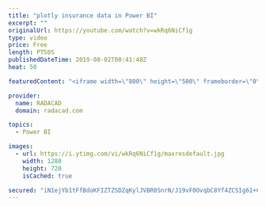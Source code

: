 ```yaml
---
title: "plotly insurance data in Power BI"
excerpt: ""
originalUrl: https://youtube.com/watch?v=wkRq6NiCf1g
type: video
price: Free
length: PT50S
publishedDateTime: 2019-08-02T00:41:48Z
heat: 50

featuredContent: "<iframe width=\"800\" height=\"500\" frameborder=\"0\" src=\"https://www.youtube.com/embed/wkRq6NiCf1g\" allow=\"accelerometer; autoplay; encrypted-media; gyroscope; picture-in-picture\" allowfullscreen></iframe>"

provider:
  name: RADACAD
  domain: radacad.com

topics:
  - Power BI

images:
  - url: https://i.ytimg.com/vi/wkRq6NiCf1g/maxresdefault.jpg
    width: 1280
    height: 720
    isCached: true

secured: "iN1ejYb1tFfBdoKFIZTZSDZqKylJVBR0SnrN/J19vF0OvqbC8Yf4ZCSIg61+CNDGLsEC+wS29dOiVslHugFgWxIK4NTF8UBQexIvEPeWaGBcOPO7egF3QwI71nP2ppICDa6VrXkOg5PPWR7NzahfCqL8Capfg31nb2vL8DWr4ibrqUkG8mN1E9B6OBD3VJlpWy6TdSxRMlXUFhrdLFvyrsH7Ty8ZWJigC59HQM8vaMZ96VLBHLgB1VlaOSv5+0Do91ETrNDiEFfB1m7ga0NIEAGoY1bZxJCgr+buv10j01JlpjXdbtAOGPeoerw3N2t/L4r7OAiGyemjdvuMq2wl+2EbPeWNphDIAaCFT39hVxjH4jQ2Y5JX5/BMypPAIknDyUW2HtOKGhzWoM92gv3SKwt/fkqz3q2puRCviaxYXMw=;ZSRZdVQjFvInSBgkzKhFcw=="
---
```


